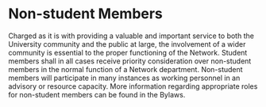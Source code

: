 # Non-student Members

Charged as it is with providing a valuable and important service to both the University community and the public at large, the involvement of a wider community is essential to the proper functioning of the Network. Student members shall in all cases receive priority consideration over non-student members in the normal function of a Network department. Non-student members will participate in many instances as working personnel in an advisory or resource capacity. More information regarding appropriate roles for non-student members can be found in the Bylaws.

